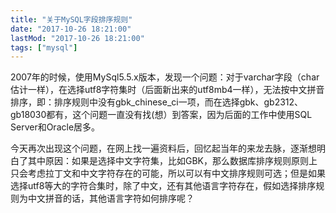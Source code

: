 ```yaml
---
title: "关于MySQL字段排序规则"
date: "2017-10-26 18:21:00"
lastMod: "2017-10-26 18:21:00"
tags: ["mysql"]
---
```


2007年的时候，使用MySql5.5.x版本，发现一个问题：对于varchar字段（char估计一样），在选择utf8字符集时（后面新出来的utf8mb4一样），无法按中文拼音排序，即：排序规则中没有gbk_chinese_ci一项，而在选择gbk、gb2312、gb18030都有，这个问题一直没有找(想）到答案，因为后面的工作中使用SQL Server和Oracle居多。

今天再次出现这个问题，在网上找一遍资料后，回忆起当年的来龙去脉，逐渐想明白了其中原因：如果是选择中文字符集，比如GBK，那么数据库排序规则原则上只会考虑拉丁文和中文字符存在的可能，所以可以有中文排序规则可选；但是如果选择utf8等大的字符合集时，除了中文，还有其他语言字符存在，假如选择排序规则为中文拼音的话，其他语言字符如何排序呢？
